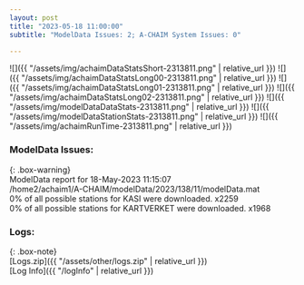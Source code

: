 ```yaml
---
layout: post
title: "2023-05-18 11:00:00"
subtitle: "ModelData Issues: 2; A-CHAIM System Issues: 0"

---
```


![]({{ "/assets/img/achaimDataStatsShort-2313811.png" | relative_url }})
![]({{ "/assets/img/achaimDataStatsLong00-2313811.png" | relative_url }})
![]({{ "/assets/img/achaimDataStatsLong01-2313811.png" | relative_url }})
![]({{ "/assets/img/achaimDataStatsLong02-2313811.png" | relative_url }})
![]({{ "/assets/img/modelDataDataStats-2313811.png" | relative_url }})
![]({{ "/assets/img/modelDataStationStats-2313811.png" | relative_url }})
![]({{ "/assets/img/achaimRunTime-2313811.png" | relative_url }})


### ModelData Issues:  
  
{: .box-warning}  
 ModelData report for 18-May-2023 11:15:07   
 /home2/achaim1/A-CHAIM/modelData/2023/138/11/modelData.mat   
 0% of all possible stations for KASI were downloaded. x2259   
 0% of all possible stations for KARTVERKET were downloaded. x1968   
  


### Logs:  
  
{: .box-note}  
[Logs.zip]({{ "/assets/other/logs.zip" | relative_url }})  
[Log Info]({{ "/logInfo" | relative_url }})  
